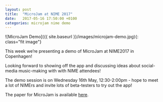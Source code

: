 ```yaml
---
layout: post
title:  "MicroJam at NIME 2017"
date:   2017-05-16 17:50:00 +0100
categories: microjam nime demo
---
```


![MicroJam Demo]({{ site.baseurl }}/images/microjam-demo.jpg){: class="fit image"}

This week we’re presenting a demo of MicroJam at NIME2017 in Copenhagen! 

Looking forward to showing off the app and discussing ideas about social-media music-making with with NIME attendees!

The demo session is on Wednesday 16th May, 12:30-2:00pm - hope to meet a lot of NIMErs and invite lots of beta-testers to try out the app!

The paper for MicroJam is available [here](http://homes.create.aau.dk/dano/nime17/papers/0096/index.html).

